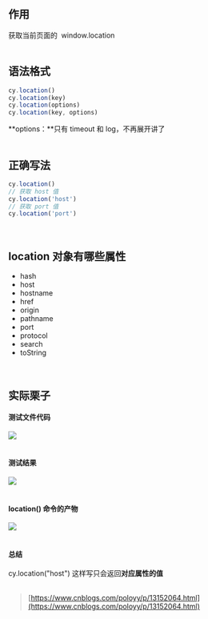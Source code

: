 
## 作用
获取当前页面的  window.location  
 

## 语法格式

```javascript
cy.location()
cy.location(key)
cy.location(options)
cy.location(key, options)
```
**options：**只有 timeout 和 log，不再展开讲了  
 

## 正确写法

```javascript
cy.location()
// 获取 host 值     
cy.location('host')
// 获取 port 值
cy.location('port')
```
 

## location 对象有哪些属性

- hash
- host
- hostname
- href
- origin
- pathname
- port
- protocol
- search
- toString

 

## 实际栗子

#### 测试文件代码
![](https://img2020.cnblogs.com/blog/1896874/202006/1896874-20200617134951547-651842511.png)  
 

#### 测试结果
![](https://img2020.cnblogs.com/blog/1896874/202006/1896874-20200617134958017-836147260.png)  
 

#### location() 命令的产物
![](https://img2020.cnblogs.com/blog/1896874/202006/1896874-20200617135006098-1330128774.png)  
 

#### 总结
cy.location("host") 这样写只会返回**对应属性的值**  
 

> [https://www.cnblogs.com/poloyy/p/13152064.html](https://www.cnblogs.com/poloyy/p/13152064.html)

